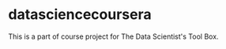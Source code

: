 datasciencecoursera
===================

This is a part of course project for The Data Scientist's Tool Box.
